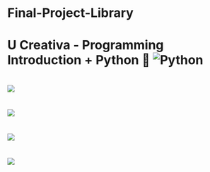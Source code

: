 # Final-Project-Library
#
# U Creativa - Programming Introduction + Python :rocket: ![Python](https://media.giphy.com/media/9KK3KhhILvNeT2iIDt/giphy.gif)
# ![](https://i.imgur.com/bdxHEBO.png)

# ![](https://i.imgur.com/LYEf20T.png)

# ![](https://i.imgur.com/BSmqPgl.png)

# ![](https://media.giphy.com/media/bnWgHx5USybELHTm1P/source.gif)

